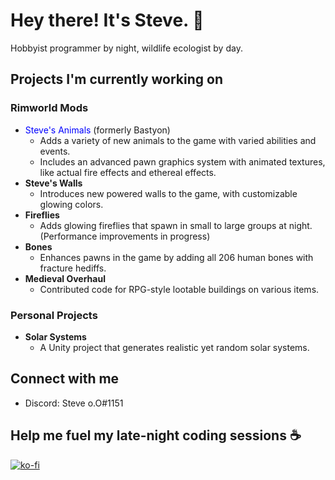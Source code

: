 # Hey there! It's Steve. 👋

Hobbyist programmer by night, wildlife ecologist by day.

## Projects I'm currently working on

### Rimworld Mods
- <span style="color: blue;">Steve's Animals</span> (formerly Bastyon)
  - Adds a variety of new animals to the game with varied abilities and events.
  - Includes an advanced pawn graphics system with animated textures, like actual fire effects and ethereal effects.
- **Steve's Walls**
  - Introduces new powered walls to the game, with customizable glowing colors.
- **Fireflies**
  - Adds glowing fireflies that spawn in small to large groups at night. (Performance improvements in progress)
- **Bones**
  - Enhances pawns in the game by adding all 206 human bones with fracture hediffs.
- **Medieval Overhaul**
  - Contributed code for RPG-style lootable buildings on various items.

### Personal Projects
- **Solar Systems**
  - A Unity project that generates realistic yet random solar systems.

## Connect with me

- Discord: Steve o.O#1151

## Help me fuel my late-night coding sessions ☕

[![ko-fi](https://ko-fi.com/img/githubbutton_sm.svg)](https://ko-fi.com/B0B84LOQ1)
